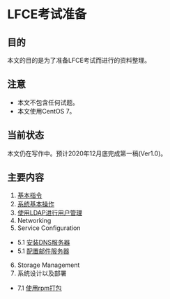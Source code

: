 # LFCE考试准备

## 目的
本文的目的是为了准备LFCE考试而进行的资料整理。 

## 注意
- 本文不包含任何试题。
- 本文使用CentOS 7。

## 当前状态
本文仍在写作中。预计2020年12月底完成第一稿(Ver1.0)。

## 主要内容
1. [基本指令](01-essential-commands.md)
2. [系统基本操作](02-operation-of-running-systems.md)
3. [使用LDAP进行用户管理](03-user-and-group-management.md)
4. Networking
5. Service Configuration
  - 5.1 [安装DNS服务器](0501-setup-dns-server.md)
  - 5.1 [配置邮件服务器](0502-setup-smtp-server.md)
6. Storage Management
7. 系统设计以及部署
  - 7.1 [使用rpm打包](0701-use-rpm-to-build-package.md)


